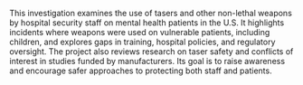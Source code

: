 This investigation examines the use of tasers and other non-lethal weapons by hospital security staff on mental health patients in the U.S. It highlights incidents where weapons were used on vulnerable patients, including children, and explores gaps in training, hospital policies, and regulatory oversight. The project also reviews research on taser safety and conflicts of interest in studies funded by manufacturers. Its goal is to raise awareness and encourage safer approaches to protecting both staff and patients.
